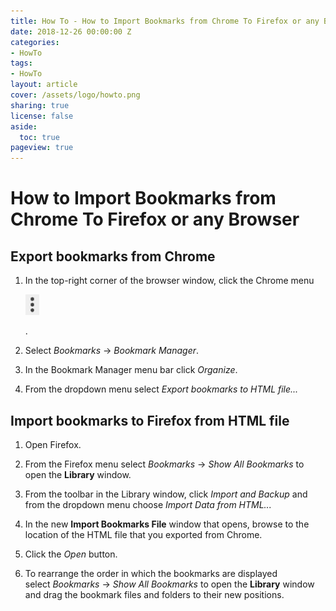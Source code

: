 ```yaml
---
title: How To - How to Import Bookmarks from Chrome To Firefox or any Browser
date: 2018-12-26 00:00:00 Z
categories:
- HowTo
tags:
- HowTo
layout: article
cover: /assets/logo/howto.png
sharing: true
license: false
aside:
  toc: true
pageview: true
---
```


How to Import Bookmarks from Chrome To Firefox or any Browser
=============================================================

Export bookmarks from Chrome
----------------------------

1.  In the top-right corner of the browser window, click the Chrome menu 

    ![IMG: ](media/cb88e708fbbc5946948fbf1058da1687.png)

    .

2.  Select *Bookmarks* -\> *Bookmark Manager*.

3.  In the Bookmark Manager menu bar click *Organize*.

4.  From the dropdown menu select *Export bookmarks to HTML file...*

Import bookmarks to Firefox from HTML file
------------------------------------------

1.  Open Firefox.

2.  From the Firefox menu select *Bookmarks* -\> *Show All Bookmarks* to open
    the **Library** window.

3.  From the toolbar in the Library window, click *Import and Backup* and from
    the dropdown menu choose *Import Data from HTML...*

4.  In the new **Import Bookmarks File** window that opens, browse to the
    location of the HTML file that you exported from Chrome.

5.  Click the *Open* button.

6.  To rearrange the order in which the bookmarks are displayed
    select *Bookmarks* -\> *Show All Bookmarks* to open the **Library** window
    and drag the bookmark files and folders to their new positions.
